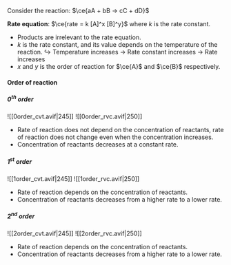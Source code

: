 Consider the reaction: $\ce{aA + bB -> cC + dD}$

**Rate equation**: $\ce{rate = k [A]^x [B]^y}$
where $k$ is the rate constant.

- Products are irrelevant to the rate equation.
- $k$ is the rate constant, and its value depends on the temperature of the reaction.
  ↪️ Temperature increases → Rate constant increases → Rate increases
- $x$ and $y$ is the order of reaction for $\ce{A}$ and $\ce{B}$ respectively.

#### Order of reaction
##### 0<sup>th</sup> order
![[0order_cvt.avif|245]] ![[0order_rvc.avif|250]]
- Rate of reaction does not depend on the concentration of reactants, rate of reaction does not change even when the concentration increases.
- Concentration of reactants decreases at a constant rate.

##### 1<sup>st</sup> order
![[1order_cvt.avif|245]] ![[1order_rvc.avif|250]]
- Rate of reaction depends on the concentration of reactants.
- Concentration of reactants decreases from a higher rate to a lower rate.

##### 2<sup>nd</sup> order
![[2order_cvt.avif|245]] ![[2order_rvc.avif|250]]
- Rate of reaction depends on the concentration of reactants.
- Concentration of reactants decreases from a higher rate to a lower rate.
